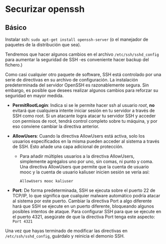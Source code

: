 # Securizar openssh

## Básico

Instalar ssh: `sudo apt-get install openssh-server` (o el manejador de paquetes de la distribución que sea).

Tendremos que hacer algunos cambios en el archivo `/etc/ssh/sshd_config` para aumentar la seguridad de SSH -es conveniente hacer backup del fichero.)

Como casi cualquier otro paquete de software, SSH está controlado por una serie de directivas en su archivo de configuración. La instalación predeterminada del servidor OpenSSH es razonablemente segura. Sin embargo, es posible que desees realizar algunos cambios para reforzar su seguridad en mayor medida.

- **PermitRootLogin**: Indica si se le permite hacer ssh al usuario _root_, **no** evitará que cualquiera intente iniciar sesión en tu servidor a través de SSH como root. Si un atacante logra atacar tu servidor SSH y acceder con permisos de root, tendrá control completo sobre tu máquina, y por eso conviene cambiar la directiva anterior.
- **AllowUsers**: Cuando la directiva AllowUsers está activa, solo los usuarios especificados en la misma pueden acceder al sistema a través de SSH. Esto añade una capa adicional de protección.
  - Para añadir múltiples usuarios a la directiva AllowUsers, simplemente agrégalos uno por uno, sin comas, ni punto y coma. Una directiva AllowUsers que permite que la cuenta de usuario mooc y la cuenta de usuario kaliuser inicien sesión se vería así:

    ```text
    AllowUsers mooc kaliuser
    ```

- **Port**: De forma predeterminada, SSH se ejecuta sobre el puerto 22 de TCP/IP, lo que significa que cualquier malware automático podría atacar al sistema por este puerto. Cambiar la directiva Port a algo diferente hará que SSH se ejecute en un puerto diferente, bloqueando algunos posibles intentos de ataque. Para configurar SSH para que se ejecute en el puerto 4321, asegúrate de que la directiva Port tenga este aspecto: `Port 4321`

Una vez que hayas terminado de modificar las directivas en `/etc/ssh/sshd_config`, guárdalo y reinicia el demonio SSH.

